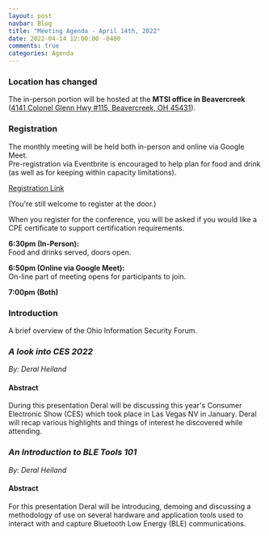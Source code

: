 ```yaml
---
layout: post
navbar: Blog
title: "Meeting Agenda - April 14th, 2022"
date: 2022-04-14 12:00:00 -0400
comments: true
categories: Agenda
---
```


### Location has changed
The in-person portion will be hosted at the **MTSI office in Beavercreek**  
([4141 Colonel Glenn Hwy #115, Beavercreek, OH 45431](https://www.google.com/maps/place/4141+Colonel+Glenn+Hwy+%23+115,+Beavercreek,+OH+45431/)).  


### Registration  
The monthly meeting will be held both in-person and online via Google Meet.  
Pre-registration via Eventbrite is encouraged to help plan for food and drink (as well as for keeping within capacity limitations).  

[Registration Link](https://www.eventbrite.com/e/311772819897)  

(You're still welcome to register at the door.)

When you register for the conference, you will be asked if you would like a CPE certificate to support certification requirements.  

**6:30pm (In-Person):**  
Food and drinks served, doors open.  

**6:50pm (Online via Google Meet):**  
On-line part of meeting opens for participants to join.  

**7:00pm (Both)**  

### Introduction

A brief overview of the Ohio Information Security Forum.

### *A look into CES 2022*
_By: Deral Heiland_

#### Abstract  
During this presentation Deral will be discussing this year's Consumer Electronic Show (CES) which took place in Las Vegas NV in January. Deral will recap various highlights and things of interest he discovered while attending.


### *An Introduction to BLE Tools 101*
_By: Deral Heiland_

#### Abstract
For this presentation Deral will be introducing, demoing and discussing a methodology of use on several hardware and application tools used to interact with and capture Bluetooth Low Energy (BLE) communications.
